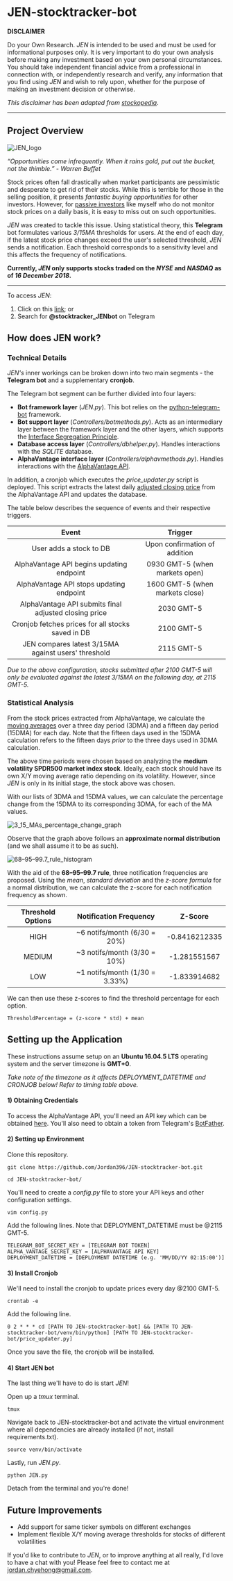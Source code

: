 # JEN-stocktracker-bot

**DISCLAIMER**

Do your Own Research. _JEN_ is intended to be used and must be used for informational purposes only. It is very important to do your own analysis before making any investment based on your own personal circumstances. You should take independent financial advice from a professional in connection with, or independently research and verify, any information that you find using _JEN_ and wish to rely upon, whether for the purpose of making an investment decision or otherwise.

_This disclaimer has been adapted from [stockopedia](https://www.stockopedia.com/page/disclaimer/)_.

---

## Project Overview

![JEN_logo](img/JEN.JPG?raw=true "JEN_logo")

*“Opportunities come infrequently. When it rains gold, put out the bucket, not the thimble.” - Warren Buffet*

Stock prices often fall drastically when market participants are pessimistic and desperate to get rid of their stocks. While this is terrible for those in the selling position, it presents _fantastic buying opportunities_ for other investors. However, for [passive investors](https://www.investopedia.com/terms/p/passiveinvesting.asp) like myself who do not monitor stock prices on a daily basis, it is easy to miss out on such opportunities.

_JEN_ was created to tackle this issue. Using statistical theory, this **Telegram** bot formulates various _3/15MA_ thresholds for users. At the end of each day, if the latest stock price changes exceed the user's selected threshold, _JEN_ sends a notification. Each threshold corresponds to a sensitivity level and this affects the frequency of notifications.

**Currently, _JEN_ only supports stocks traded on the _NYSE_ and _NASDAQ_ as of _16 December 2018_.** 

---

To access _JEN_: 
1. Click on this [link](t.me/stocktracker_JENbot); or 
2. Search for **@stocktracker_JENbot** on Telegram

## How does JEN work?
### Technical Details
_JEN's_ inner workings can be broken down into two main segments - the **Telegram bot** and a supplementary **cronjob**.

The Telegram bot segment can be further divided into four layers:
* **Bot framework layer** (_JEN.py_). This bot relies on the [python-telegram-bot](https://github.com/python-telegram-bot/python-telegram-bot) framework.
* **Bot support layer** (_Controllers/botmethods.py_). Acts as an intermediary layer between the framework layer and the other layers, which supports the [Interface Segregation Principle](https://en.wikipedia.org/wiki/Interface_segregation_principle).
* **Database access layer** (_Controllers/dbhelper.py_). Handles interactions with the _SQLITE_ database.
* **AlphaVantage interface layer** (_Controllers/alphavmethods.py_). Handles interactions with the [AlphaVantage API](https://www.alphavantage.co/).

In addition, a cronjob which executes the *price_updater.py* script is deployed. This script extracts the latest daily [adjusted closing price](https://www.investopedia.com/terms/a/adjusted_closing_price.asp) from the AlphaVantage API and updates the database.

The table below describes the sequence of events and their respective triggers.

| Event                                                     | Trigger                             |
|:---------------------------------------------------------:|:-----------------------------------:|
| User adds a stock to DB                                   | Upon confirmation of addition       |
| AlphaVantage API begins updating endpoint                 | 0930 GMT-5 (when markets open)      |
| AlphaVantage API stops updating endpoint                  | 1600 GMT-5 (when markets close)     |
| AlphaVantage API submits final adjusted closing price     | 2030 GMT-5                          |
| Cronjob fetches prices for all stocks saved in DB         | 2100 GMT-5                          |
| JEN compares latest 3/15MA against users' threshold       | 2115 GMT-5                          |

_Due to the above configuration, stocks submitted after 2100 GMT-5 will only be evaluated against the latest 3/15MA on the following day, at 2115 GMT-5._

### Statistical Analysis
From the stock prices extracted from AlphaVantage, we calculate the [moving averages](https://www.investopedia.com/terms/m/movingaverage.asp) over a three day period (3DMA) and a fifteen day period (15DMA) for each day. Note that the fifteen days used in the 15DMA calculation refers to the fifteen days _prior_ to the three days used in 3DMA calculation. 

The above time periods were chosen based on analyzing the **medium volatility SPDR500 market index stock**. Ideally, each stock should have its own X/Y moving average ratio depending on its volatility. However, since _JEN_ is only in its initial stage, the stock above was chosen. 

With our lists of 3DMA and 15DMA values, we can calculate the percentage change from the 15DMA to its corresponding 3DMA, for each of the MA values.

![3_15_MAs_percentage_change_graph](img/3_15_MAs_percentage_change_graph.JPG?raw=true "315MA_percentage_change_graph")

Observe that the graph above follows an **approximate normal distribution** (and we shall assume it to be as such). 

![68–95–99.7_rule_histogram](img/Empirical_rule_histogram.svg.png?raw=true "Empirical_rule_histogram")

With the aid of the **68–95–99.7 rule**, three notification frequencies are proposed. Using the *mean*, *standard deviation* and the *z-score formula* for a normal distribution, we can calculate the z-score for each notification frequency as shown.

| Threshold Options         | Notification Frequency        | Z-Score                             |
|:-------------------------:|:-----------------------------:|:-----------------------------------:|
| HIGH                      | ~6 notifs/month (6/30 = 20%)  | -0.8416212335                       |
| MEDIUM                    | ~3 notifs/month (3/30 = 10%)  | -1.281551567                        |
| LOW                       | ~1 notifs/month (1/30 = 3.33%)| -1.833914682                        |

We can then use these z-scores to find the threshold percentage for each option. 

`ThresholdPercentage = (z-score * std) + mean`

## Setting up the Application

These instructions assume setup on an **Ubuntu 16.04.5 LTS** operating system and the server timezone is **GMT+0**.

*Take note of the timezone as it affects DEPLOYMENT_DATETIME and CRONJOB below! Refer to timing table above.*

#### 1) Obtaining Credentials
To access the AlphaVantage API, you'll need an API key which can be obtained [here](https://www.alphavantage.co/support/#api-key).
You'll also need to obtain a token from Telegram's [BotFather](https://core.telegram.org/bots#6-botfather).

#### 2) Setting up Environment
Clone this repository.

`git clone https://github.com/Jordan396/JEN-stocktracker-bot.git`

`cd JEN-stocktracker-bot/`

You'll need to create a _config.py_ file to store your API keys and other configuration settings.

`vim config.py`

Add the following lines. Note that DEPLOYMENT_DATETIME must be @2115 GMT-5.
```
TELEGRAM_BOT_SECRET_KEY = [TELEGRAM BOT TOKEN]
ALPHA_VANTAGE_SECRET_KEY = [ALPHAVANTAGE API KEY]
DEPLOYMENT_DATETIME = [DEPLOYMENT DATETIME (e.g. 'MM/DD/YY 02:15:00')]
```

#### 3) Install Cronjob
We'll need to install the cronjob to update prices every day @2100 GMT-5.

`crontab -e`

Add the following line.

`0 2 * * * cd [PATH TO JEN-stocktracker-bot] && [PATH TO JEN-stocktracker-bot/venv/bin/python] [PATH TO JEN-stocktracker-bot/price_updater.py]`

Once you save the file, the cronjob will be installed.

#### 4) Start JEN bot
The last thing we'll have to do is start _JEN_!

Open up a _tmux_ terminal.

`tmux`

Navigate back to JEN-stocktracker-bot and activate the virtual environment where all dependencies are already installed (if not, install requirements.txt).

`source venv/bin/activate`

Lastly, run _JEN.py_.

`python JEN.py`

Detach from the terminal and you're done!

## Future Improvements
* Add support for same ticker symbols on different exchanges
* Implement flexible X/Y moving average thresholds for stocks of different volatilities

If you'd like to contribute to _JEN_, or to improve anything at all really, I'd love to have a chat with you! Please feel free to contact me at [jordan.chyehong@gmail.com](jordan.chyehong@gmail.com).